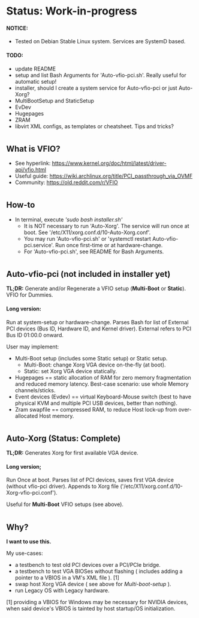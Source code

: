 # Status: Work-in-progress

#### NOTICE:
* Tested on Debian Stable Linux system. Services are SystemD based.

#### TODO:
* update README
* setup and list Bash Arguments for 'Auto-vfio-pci.sh'. Really useful for automatic setup!
* installer, should I create a system service for Auto-vfio-pci or just Auto-Xorg?
* MultiBootSetup and StaticSetup
* EvDev
* Hugepages
* ZRAM
* libvirt XML configs, as templates or cheatsheet. Tips and tricks?
#

## What is VFIO?
* See hyperlink:  https://www.kernel.org/doc/html/latest/driver-api/vfio.html
* Useful guide:   https://wiki.archlinux.org/title/PCI_passthrough_via_OVMF
* Community:      https://old.reddit.com/r/VFIO
#

## How-to
* In terminal, execute *'sudo bash installer.sh'*
  * It is NOT necessary to run 'Auto-Xorg'. The service will run once at boot. See '/etc/X11/xorg.conf.d/10-Auto-Xorg.conf'.
  * You may run 'Auto-vfio-pci.sh' or 'systemctl restart Auto-vfio-pci.service'. Run once first-time or at hardware-change.
  * For 'Auto-vfio-pci.sh', see README for Bash Arguments.
#

## Auto-vfio-pci  (not included in installer yet)
**TL;DR:**
Generate and/or Regenerate a VFIO setup (**Multi-Boot** or **Static**). VFIO for Dummies.

#### Long version:
Run at system-setup or hardware-change.
Parses Bash for list of External PCI devices (Bus ID, Hardware ID, and Kernel driver). External refers to PCI Bus ID 01:00.0 onward.

User may implement:
* Multi-Boot setup (includes some Static setup) or Static setup.
  - Multi-Boot:   change Xorg VGA device on-the-fly (at boot).
  - Static:       set Xorg VGA device statically.
* Hugepages             == static allocation of RAM for zero memory fragmentation and reduced memory latency. Best-case scenario: use whole Memory channels/sticks.
* Event devices (Evdev) == virtual Keyboard-Mouse switch (best to have physical KVM and multiple PCI USB devices, better than nothing).
* Zram swapfile         == compressed RAM, to reduce Host lock-up from over-allocated Host memory.
#

## Auto-Xorg  (Status: Complete)
**TL;DR:** Generates Xorg for first available VGA device.

#### Long version;
Run Once at boot. Parses list of PCI devices, saves first VGA device (without vfio-pci driver). Appends to Xorg file ('/etc/X11/xorg.conf.d/10-Xorg-vfio-pci.conf').

Useful for **Multi-Boot** VFIO setups (see above).
#

## Why?
  **I want to use this.**

My use-cases:
* a testbench to test old PCI devices over a PCI/PCIe bridge.
* a testbench to test VGA BIOSes without flashing ( includes adding a pointer to a VBIOS in a VM's XML file ). [1]
* swap host Xorg VGA device ( see above for *Multi-boot-setup* ).
* run Legacy OS with Legacy hardware.

[1] providing a VBIOS for Windows may be necessary for NVIDIA devices, when said device's VBIOS is tainted by host startup/OS initialization.
